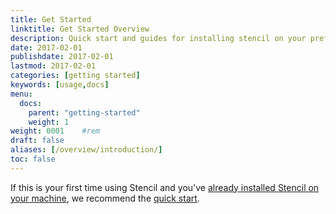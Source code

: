 ```yaml
---
title: Get Started
linktitle: Get Started Overview
description: Quick start and guides for installing stencil on your preferred operating system.
date: 2017-02-01
publishdate: 2017-02-01
lastmod: 2017-02-01
categories: [getting started]
keywords: [usage,docs]
menu:
  docs:
    parent: "getting-started"
    weight: 1
weight: 0001	#rem
draft: false
aliases: [/overview/introduction/]
toc: false
---
```


If this is your first time using Stencil and you've [already installed Stencil on your machine][installed], we recommend the [quick start][].

[installed]: /getting-started/installing/
[quick start]: /getting-started/quick-start/